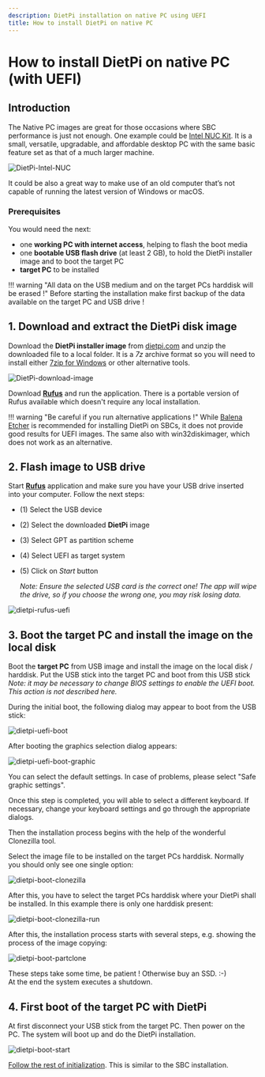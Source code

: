 ```yaml
---
description: DietPi installation on native PC using UEFI
title: How to install DietPi on native PC
---
```


# How to install DietPi on native PC (with UEFI)

## Introduction

The Native PC images are great for those occasions where SBC performance is just not enough. One example could be [Intel NUC Kit](https://www.intel.com/content/www/us/en/products/boards-kits/nuc/kits.html?page=2). It is a small, versatile, upgradable, and affordable desktop PC with the same basic feature set as that of a much larger machine.

![DietPi-Intel-NUC](assets/images/dietpi-nuc8.jpg)

It could be also a great way to make use of an old computer that’s not capable of running the latest version of Windows or macOS.

### Prerequisites
You would need the next:

- one **working PC with internet access**, helping to flash the boot media
- one **bootable USB flash drive** (at least 2 GB), to hold the DietPi installer image and to boot the target PC
- **target PC** to be installed

!!! warning "All data on the USB medium and on the target PCs harddisk will be erased !"
	Before starting the installation make first backup of the data available on the target PC and USB drive !

## 1. Download and extract the DietPi disk image

Download the **DietPi installer image** from [dietpi.com](https://dietpi.com/#download) and
unzip the downloaded file to a local folder. It is a _7z_ archive format so you will need to install either [7zip for Windows](https://www.7-zip.org/) or other alternative tools.

![DietPi-download-image](assets/images/dietpi-download-nativepc.jpg)

Download **[Rufus](https://rufus.ie/)** and run the application. There is a portable version of Rufus available which doesn't require any local installation.

!!! warning "Be careful if you run alternative applications !"
	While [Balena Etcher](https://www.balena.io/etcher/) is recommended for installing DietPi on SBCs, it does not provide good results for UEFI images. The same also with win32diskimager, which does not work as an alternative.

## 2. Flash image to USB drive

Start **[Rufus](https://rufus.ie/)** application and make sure you have your USB drive inserted into your computer. Follow the next steps:

- (1) Select the USB device
- (2) Select the downloaded **DietPi** image
- (3) Select GPT as partition scheme
- (4) Select UEFI as target system
- (5) Click on _Start_ button

	_Note: Ensure the selected USB card is the correct one! The app will wipe the drive, so if you choose the wrong one, you may risk losing data._

![dietpi-rufus-uefi](assets/images/dietpi-rufus-uefi.jpg)

## 3. Boot the target PC and install the image on the local disk

Boot the **target PC** from USB image and install the image on the local disk / harddisk. Put the USB stick into the target PC and boot from this USB stick  
_Note: it may be necessary to change BIOS settings to enable the UEFI boot. This action is not described here._

During the initial boot, the following dialog may appear to boot from the USB stick:

![dietpi-uefi-boot](assets/images/dietpi-uefi-boot.jpg)

After booting the graphics selection dialog appears:

![dietpi-uefi-boot-graphic](assets/images/dietpi-uefi-boot-graphic.jpg)

You can select the default settings. In case of problems, please select "Safe graphic settings".

Once this step is completed, you will able to select a different keyboard. If necessary, change your keyboard settings and go through the appropriate dialogs.

Then the installation process begins with the help of the wonderful Clonezilla tool.

Select the image file to be installed on the target PCs harddisk. Normally you should only see one single option:

![dietpi-boot-clonezilla](assets/images/dietpi-boot-clonezilla.jpg)

After this, you have to select the target PCs harddisk where your DietPi shall be installed. In this example there is only one harddisk present:

![dietpi-boot-clonezilla-run](assets/images/dietpi-boot-clonezilla-run.jpg)

After this, the installation process starts with several steps, e.g. showing the process of the image copying:

![dietpi-boot-partclone](assets/images/dietpi-boot-partclone.jpg)

These steps take some time, be patient ! Otherwise buy an SSD. :-)  
At the end the system executes a shutdown.

## 4. First boot of the target PC with DietPi

At first disconnect your USB stick from the target PC. Then power on the PC. The system will boot up and do the DietPi installation.

![dietpi-boot-start](assets/images/dietpi-boot-start.jpg)

[Follow the rest of initialization](../user-guide_install_sbc/#3-first-boot-on-dietpi). This is similar to the SBC installation.
